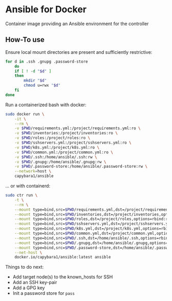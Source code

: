 # Ansible for Docker

Container image providing an Ansible environment for the controller

## How-To use

Ensure local mount directories are present and sufficiently restrictive:

```bash
for d in .ssh .gnupg .password-store
	do
	if [ ! -d "$d" ]
	then
		mkdir "$d"
		chmod u=rwx "$d"
	fi
done
```

Run a containerized bash with docker:


```bash
sudo docker run \
	-it \
	--rm \
	-v $PWD/requirements.yml:/project/requirements.yml:ro \
	-v $PWD/inventories:/project/inventories:ro \
	-v $PWD/roles:/project/roles:ro \
	-v $PWD/sshservers.yml:/project/sshservers.yml:ro \
	-v $PWD/k8s.yml:/project/k8s.yml:ro \
	-v $PWD/common.yml:/project/common.yml:ro \
	-v $PWD/.ssh:/home/ansible/.ssh:rw \
	-v $PWD/.gnupg:/home/ansible/.gnupg:rw \
	-v $PWD/.password-store:/home/ansible/.password-store:rw \
	--network=host \
	capybara1/ansible
```

... or with containerd:

```bash
sudo ctr run \
	-t \
	--rm \
	--mount type=bind,src=$PWD/requirements.yml,dst=/project/requirements.yml,options=rbind:ro \
	--mount type=bind,src=$PWD/inventories,dst=/project/inventories,options=rbind:ro \
	--mount type=bind,src=$PWD/roles,dst=/project/roles,options=rbind:ro \
	--mount type=bind,src=$PWD/sshservers.yml,dst=/project/sshservers.yml,options=rbind:ro \
	--mount type=bind,src=$PWD/k8s.yml,dst=/project/k8s.yml,options=rbind:ro \
	--mount type=bind,src=$PWD/common.yml,dst=/project/common.yml,options=rbind:ro \
	--mount type=bind,src=$PWD/.ssh,dst=/home/ansible/.ssh,options=rbind:rw \
	--mount type=bind,src=$PWD/.gnupg,dst=/home/ansible/.gnupg,options=rbind:rw \
	--mount type=bind,src=$PWD/.password-store,dst=/home/ansible/.password-store,options=rbind:rw \
	--net-host \
	docker.io/capybara1/ansible:latest ansible
```

Things to do next:

- Add target node(s) to the known_hosts for SSH
- Add an SSH key-pair
- Add a GPG key
- Init a password store for `pass`

